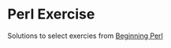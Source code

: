 # Perl Exercise

Solutions to select exercies from [Beginning Perl](https://learn.perl.org/books/beginning-perl/)